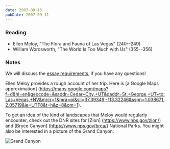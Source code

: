 ```yaml
---
date: 2007-09-13
pubDate: 2007-09-11
---
```


### Reading

* Ellen Meloy, "The Flora and Fauna of Las Vegas" (240--249)
* William Wordsworth, "The World Is Too Much with Us" (355--356)

### Notes

We will discuss the [essay requirements](/was/teaching/nature-literature/essay), if you have any questions!

Ellen Meloy provides a rough account of her trip. Here is [a Google Maps approximation] (https://maps.google.com/maps?f=d&hl=en&geocode=&saddr=Cedar+City,+UT&daddr=St.+George,+UT+to:Las+Vegas,+NV&mrcr=1&mra=pi&sll=37.39349,-113.32246&sspn=1.038671,2.05719&ie=UTF8&t=h&z=8&om=1).

To get an idea of the kind of landscapes that Meloy would regularly encounter, check out the DNR sites for [Zion] (https://www.nps.gov/zion/) and [Bryce Canyon] (https://www.nps.gov/brca/) National Parks. You might also be interested in a picture of the Grand Canyon:

![Grand Canyon](/images/etc/grand_canyon.jpg "A view from somewhere on the south rim of the Grand Canyon.")

